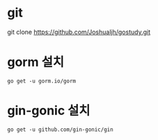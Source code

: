 # git 
git clone https://github.com/Joshualjh/gostudy.git


# gorm 설치
```
go get -u gorm.io/gorm
```

# gin-gonic 설치
```
go get -u github.com/gin-gonic/gin
```
